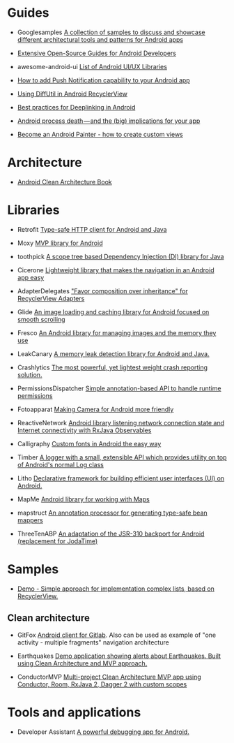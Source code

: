 # Guides

- Googlesamples [A collection of samples to discuss and showcase different architectural tools and patterns for Android apps](https://github.com/googlesamples/android-architecture)

- [Extensive Open-Source Guides for Android Developers](https://github.com/codepath/android_guides)

- awesome-android-ui [List of Android UI/UX Libraries](https://github.com/wasabeef/awesome-android-ui)

- [How to add Push Notification capability to your Android app](https://medium.com/@nileshsingh/how-to-add-push-notification-capability-to-your-android-app-a3cac745e56e)

- [Using DiffUtil in Android RecyclerView](https://medium.com/@iammert/using-diffutil-in-android-recyclerview-bdca8e4fbb00)

- [Best practices for Deeplinking in Android](https://proandroiddev.com/best-practices-for-deeplinking-in-android-1dc1ea060c0c)

- [Android process death — and the (big) implications for your app](https://medium.com/inloop/android-process-kill-and-the-big-implications-for-your-app-1ecbed4921cb)

- [Become an Android Painter - how to create custom views](https://android.jlelse.eu/become-an-android-painter-aadf91cec9d4)

# Architecture

- [Android Clean Architecture Book](https://github.com/AndroidArchitecture/AndroidArchitectureBook)

# Libraries

- Retrofit [Type-safe HTTP client for Android and Java](http://square.github.io/retrofit/)

- Moxy [MVP library for Android](https://github.com/Arello-Mobile/Moxy)

- toothpick [A scope tree based Dependency Injection (DI) library for Java](https://github.com/stephanenicolas/toothpick)

- Cicerone [Lightweight library that makes the navigation in an Android app easy](https://github.com/terrakok/Cicerone)

- AdapterDelegates ["Favor composition over inheritance" for RecyclerView Adapters](https://github.com/sockeqwe/AdapterDelegates)

- Glide [An image loading and caching library for Android focused on smooth scrolling](https://github.com/bumptech/glide)

- Fresco [An Android library for managing images and the memory they use](https://github.com/facebook/fresco)

- LeakCanary [A memory leak detection library for Android and Java.](https://github.com/square/leakcanary)

- Сrashlytics [The most powerful, yet lightest weight crash reporting solution.](https://fabric.io/kits/android/crashlytics)

- PermissionsDispatcher [Simple annotation-based API to handle runtime permissions](https://github.com/permissions-dispatcher/PermissionsDispatcher)

- Fotoapparat [Making Camera for Android more friendly](https://github.com/Fotoapparat/Fotoapparat)

- ReactiveNetwork [Android library listening network connection state and Internet connectivity with RxJava Observables](https://github.com/pwittchen/ReactiveNetwork)

- Calligraphy [Custom fonts in Android the easy way](https://github.com/chrisjenx/Calligraphy)

- Timber [A logger with a small, extensible API which provides utility on top of Android's normal Log class](https://github.com/JakeWharton/timber)

- Litho [Declarative framework for building efficient user interfaces (UI) on Android.](https://fblitho.com/)

- MapMe [Android library for working with Maps](https://github.com/TradeMe/MapMe)

- mapstruct [An annotation processor for generating type-safe bean mappers](https://github.com/mapstruct/mapstruct)

- ThreeTenABP [An adaptation of the JSR-310 backport for Android (replacement for JodaTime)](https://github.com/JakeWharton/ThreeTenABP)

# Samples

- [Demo - Simple approach for implementation complex lists, based on RecyclerView.](https://github.com/MaksTuev/EasyAdapter)

## Clean architecture

-  GitFox [Android client for Gitlab](https://gitlab.com/terrakok/gitlab-client). Also can be used as example of "one activity - multiple fragments" navigation architecture 

- Earthquakes [Demo application showing alerts about Earthquakes. Built using Clean Architecture and MVP approach.](https://github.com/Gaket/Earthquakes)

- ConductorMVP [Multi-project Clean Architecture MVP app using Conductor, Room, RxJava 2, Dagger 2 with custom scopes ](https://github.com/jshvarts/ConductorMVP)

# Tools and applications

- Developer Assistant [A powerful debugging app for Android.](https://play.google.com/store/apps/details?id=com.appsisle.developerassistant)
